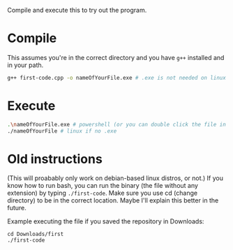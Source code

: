 Compile and execute this to try out the program.

# Compile

This assumes you're in the correct directory and you have `g++` installed and in your path.

```bash
g++ first-code.cpp -o nameOfYourFile.exe # .exe is not needed on linux
```

# Execute

```bash
.\nameOfYourFile.exe # powershell (or you can double click the file in File Explorer in Windows)
./nameOfYourFile # linux if no .exe
```

# Old instructions
(This will proabably only work on debian-based linux distros, or not.)
If you know how to run bash, you can run the binary (the file without any extension) by typing `./first-code`. Make sure you use cd (change directory) to be in the correct location. Maybe I'll explain this better in the future.

Example executing the file if you saved the repository in Downloads:
```
cd Downloads/first
./first-code
```

